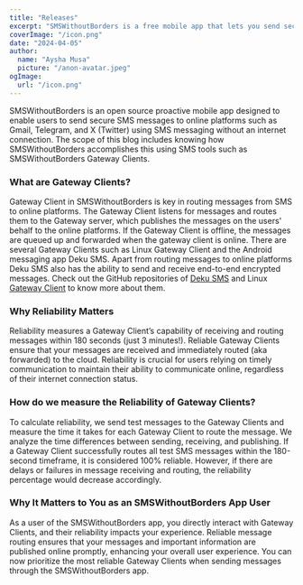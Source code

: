 ```yaml
---
title: "Releases"
excerpt: "SMSWithoutBorders is a free mobile app that lets you send secure SMS messages to online platforms like Gmail, Telegram, and X (Twitter) without needing the internet. This blog will explain how SMSWithoutBorders does this using tools like SMSWithoutBorders Gateway Clients."
coverImage: "/icon.png"
date: "2024-04-05"
author:
  name: "Aysha Musa"
  picture: "/anon-avatar.jpeg"
ogImage:
  url: "/icon.png"
---
```


SMSWithoutBorders is an open source proactive mobile app designed to enable users to send secure SMS messages to online platforms such as Gmail, Telegram, and X (Twitter) using SMS messaging without an internet connection. The scope of this blog includes knowing how SMSWithoutBorders accomplishes this using SMS tools such as SMSWithoutBorders Gateway Clients.

### What are Gateway Clients?

Gateway Client in SMSWithoutBorders is key in routing messages from SMS to online platforms. The Gateway Client listens for messages and routes them to the Gateway server, which publishes the messages on the users' behalf to the online platforms. If the Gateway Client is offline, the messages are queued up and forwarded when the gateway client is online. There are several Gateway Clients such as Linux Gateway Client and the Android messaging app Deku SMS. Apart from routing messages to online platforms Deku SMS also has the ability to send and receive end-to-end encrypted messages. Check out the GitHub repositories of [Deku SMS](https://github.com/deku-messaging/Deku-SMS-Android) and Linux [Gateway Client](https://github.com/smswithoutborders/SMSWithoutBorders-Gateway-Client) to know more about them.

### Why Reliability Matters

Reliability measures a Gateway Client’s capability of receiving and routing messages within 180 seconds (just 3 minutes!). Reliable Gateway Clients ensure that your messages are received and immediately routed (aka forwarded) to the cloud. Reliability is crucial for users relying on timely communication to maintain their ability to communicate online, regardless of their internet connection status.

### How do we measure the Reliability of Gateway Clients?

To calculate reliability, we send test messages to the Gateway Clients and measure the time it takes for each Gateway Client to route the message. We analyze the time differences between sending, receiving, and publishing. If a Gateway Client successfully routes all test SMS messages within the 180-second timeframe, it is considered 100% reliable. However, if there are delays or failures in message receiving and routing, the reliability percentage would decrease accordingly.

### Why It Matters to You as an SMSWithoutBorders App User

As a user of the SMSWithoutBorders app, you directly interact with Gateway Clients, and their reliability impacts your experience. Reliable message routing ensures that your messages and important information are published online promptly, enhancing your overall user experience. You can now prioritize the most reliable Gateway Clients when sending messages through the SMSWithoutBorders app.

